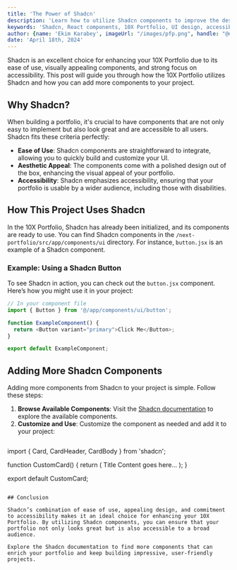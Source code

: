 ```yaml
---
title: 'The Power of Shadcn'
description: 'Learn how to utilize Shadcn components to improve the design and accessibility of your 10X Portfolio.'
keywords: 'Shadcn, React components, 10X Portfolio, UI design, accessible design'
author: {name: 'Ekim Karabey', imageUrl: "/images/pfp.png", handle: "@ekimerton", url: "https://www.twitter.com/ekimerton"}
date: 'April 18th, 2024'
---
```


Shadcn is an excellent choice for enhancing your 10X Portfolio due to its ease of use, visually appealing components, and strong focus on accessibility. This post will guide you through how the 10X Portfolio utilizes Shadcn and how you can add more components to your project.

## Why Shadcn?

When building a portfolio, it's crucial to have components that are not only easy to implement but also look great and are accessible to all users. Shadcn fits these criteria perfectly:

- **Ease of Use**: Shadcn components are straightforward to integrate, allowing you to quickly build and customize your UI.
- **Aesthetic Appeal**: The components come with a polished design out of the box, enhancing the visual appeal of your portfolio.
- **Accessibility**: Shadcn emphasizes accessibility, ensuring that your portfolio is usable by a wider audience, including those with disabilities.

## How This Project Uses Shadcn

In the 10X Portfolio, Shadcn has already been initialized, and its components are ready to use. You can find Shadcn components in the `/next-portfolio/src/app/components/ui` directory. For instance, `button.jsx` is an example of a Shadcn component.

### Example: Using a Shadcn Button

To see Shadcn in action, you can check out the `button.jsx` component. Here’s how you might use it in your project:

```javascript
// In your component file
import { Button } from '@/app/components/ui/button';

function ExampleComponent() {
  return <Button variant="primary">Click Me</Button>;
}

export default ExampleComponent;
```

## Adding More Shadcn Components

Adding more components from Shadcn to your project is simple. Follow these steps:

1. **Browse Available Components**: Visit the [Shadcn documentation](https://shadcn.com/docs) to explore the available components.
2. **Customize and Use**: Customize the component as needed and add it to your project:
   ```javascript
  import { Card, CardHeader, CardBody } from 'shadcn';

  function CustomCard() {
    return (
      <Card>
        <CardHeader>Title</CardHeader>
        <CardBody>Content goes here...</CardBody>
      </Card>
    );
  }

  export default CustomCard;
   ```

## Conclusion

Shadcn’s combination of ease of use, appealing design, and commitment to accessibility makes it an ideal choice for enhancing your 10X Portfolio. By utilizing Shadcn components, you can ensure that your portfolio not only looks great but is also accessible to a broad audience. 

Explore the Shadcn documentation to find more components that can enrich your portfolio and keep building impressive, user-friendly projects.
